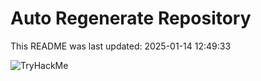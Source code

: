 # Auto Regenerate Repository

This README was last updated: 2025-01-14 12:49:33

 ![TryHackMe](https://tryhackme.com/badge/533634)